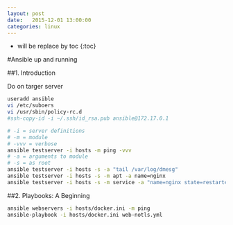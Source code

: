 ```yaml
---
layout: post
date:   2015-12-01 13:00:00
categories: linux
---
```

* will be replace by toc
{:toc}

#Ansible up and running

##1. Introduction

Do on targer server
~~~bash
useradd ansible
vi /etc/suboers
vi /usr/sbin/policy-rc.d
#ssh-copy-id -i ~/.ssh/id_rsa.pub ansible@172.17.0.1
~~~

~~~bash
# -i = server definitions
# -m = module
# -vvv = verbose
ansible testserver -i hosts -m ping -vvv
# -a = arguments to module
# -s = as root
ansible testserver -i hosts -s -a "tail /var/log/dmesg"
ansible testserver -i hosts -s -m apt -a name=nginx
ansible testserver -i hosts -s -m service -a "name=nginx state=restarted"
~~~

##2. Playbooks: A Beginning

~~~bash
ansible webservers -i hosts/docker.ini -m ping
ansible-playbook -i hosts/docker.ini web-notls.yml
~~~
